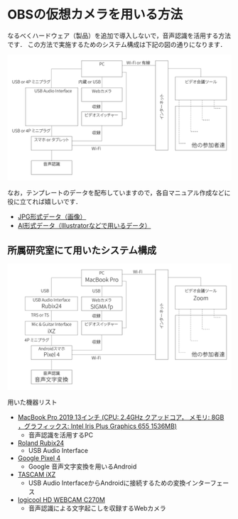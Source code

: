 # OBSの仮想カメラを用いる方法
なるべくハードウェア（製品）を追加で導入しないで，音声認識を活用する方法です．
この方法で実施するためのシステム構成は下記の図の通りになります．

![接続イメージのテンプレ](fig/template/Template_Using_VideoSwitcher-JP.jpg)


なお，テンプレートのデータを配布していますので，各自マニュアル作成などに役に立てれば嬉しいです．
  - [JPG形式データ（画像）](fig/template/Template_Using_VideoSwitcher-JP.jpg)
  - [AI形式データ（Illustratorなどで用いるデータ）](fig/template/Template_Using_VideoSwitcher-JP.ai)


## 所属研究室にて用いたシステム構成
![システム](fig/Using_VideoSwitcher_ThetaAkihisa-JP.jpg)

用いた機器リスト
- [MacBook Pro 2019 13インチ (CPU: 2.4GHz クアッドコア， メモリ: 8GB ，グラフィックス: Intel Iris Plus Graphics 655 1536MB)](https://support.apple.com/kb/SP795?viewlocale=ja_JP&locale=ja_JP)
  - 音声認識を活用するPC
- [Roland Rubix24](https://www.roland.com/jp/products/rubix24/)
  - USB Audio Interface
- [Google Pixel 4](https://store.google.com/jp/product/pixel_4)
  - Google 音声文字変換を用いるAndroid
- [TASCAM iXZ](https://tascam.jp/jp/product/ixz/top)
  - USB Audio InterfaceからAndroidに接続するための変換インターフェース
- [logicool HD WEBCAM C270M](https://www.logicool.co.jp/ja-jp/product/hd-webcam-c270h#specification-tabular)
  - 音声認識による文字起こしを収録するWebカメラ
  
  
  
  
  
  
  
  
  
  
  

  
  
  
  
  
  
  
  
